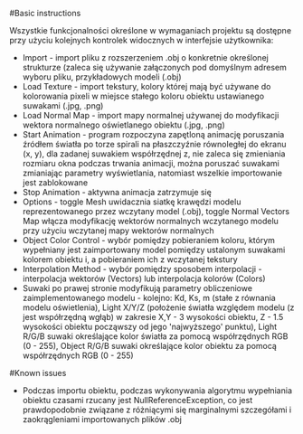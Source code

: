 #Basic instructions

Wszystkie funkcjonalności określone w wymaganiach projektu są dostępne przy użyciu kolejnych kontrolek widocznych w interfejsie użytkownika:
 - Import - import pliku z rozszerzeniem .obj o konkretnie określonej strukturze (zaleca się używanie załączonych pod domyślnym adresem wyboru pliku, przykładowych modeli (.obj)
 - Load Texture - import tekstury, kolory której mają być używane do kolorowania pixeli w miejsce stałego koloru obiektu ustawianego suwakami (.jpg, .png)
 - Load Normal Map - import mapy normalnej używanej do modyfikacji wektora normalnego oświetlanego obiektu (.jpg, .png)
 - Start Animation - program rozpoczyna zapętloną animację poruszania źródłem światła po torze spirali na płaszczyźnie równoległej do ekranu (x, y), dla zadanej suwakiem współrzędnej z, nie zaleca się zmieniania rozmiaru okna podczas trwania animacji, można poruszać suwakami zmianiając parametry wyświetlania, natomiast wszelkie importowanie jest zablokowane
 - Stop Animation - aktywna animacja zatrzymuje się
 - Options - toggle Mesh uwidacznia siatkę krawędzi modelu reprezentowanego przez wczytany model (.obj), toggle Normal Vectors Map włącza modyfikację wektorów normalnych wczytanego modelu przy użyciu wczytanej mapy wektorów normalnych
 - Object Color Control - wybór pomiędzy pobieraniem koloru, którym wypełniany jest zaimportowany model pomiędzy ustalonym suwakami kolorem obiektu i, a pobieraniem ich z wczytanej tekstury
 - Interpolation Method - wybór pomiędzy sposobem interpolacji - interpolacja wektorów (Vectors) lub interpolacja kolorów (Colors)
 - Suwaki po prawej stronie modyfikują parametry obliczeniowe zaimplementowanego modelu -  kolejno: Kd, Ks, m (stałe z równania modelu oświetlenia), Light X/Y/Z (położenie światła względem modelu (z jest współrzędną wgłąb) w zakresie X,Y - 3 wysokości obiektu, Z - 1.5 wysokości obiektu począwszy od jego 'najwyższego' punktu), Light R/G/B suwaki określające kolor światła za pomocą współrzędnych RGB (0 - 255), Object R/G/B suwaki określające kolor obiektu za pomocą współrzędnych RGB (0 - 255)

#Known issues

- Podczas importu obiektu, podczas wykonywania algorytmu wypełniania obiektu czasami rzucany jest NullReferenceException, co jest prawdopodobnie związane z różniącymi się marginalnymi szczegółami i zaokrągleniami importowanych plików .obj
